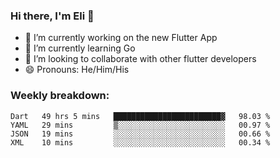 ### Hi there, I'm Eli 👋
- 🔭 I’m currently working on the new Flutter App
- 🌱 I’m currently learning Go
- 🦄 I’m looking to collaborate with other flutter developers
- 😄 Pronouns: He/Him/His

### Weekly breakdown:
<!--START_SECTION:waka-->
```text
Dart   49 hrs 5 mins   ████████████████████████▓   98.03 % 
YAML   29 mins         ▒░░░░░░░░░░░░░░░░░░░░░░░░   00.97 % 
JSON   19 mins         ░░░░░░░░░░░░░░░░░░░░░░░░░   00.66 % 
XML    10 mins         ░░░░░░░░░░░░░░░░░░░░░░░░░   00.34 % 
```
<!--END_SECTION:waka-->

